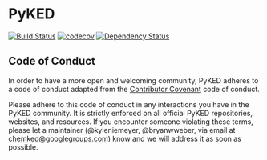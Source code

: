 # PyKED

[![Build Status](https://travis-ci.org/Niemeyer-Research-Group/PyKED.svg?branch=master)](https://travis-ci.org/Niemeyer-Research-Group/PyKED)
[![codecov](https://codecov.io/gh/Niemeyer-Research-Group/PyKED/branch/master/graph/badge.svg)](https://codecov.io/gh/Niemeyer-Research-Group/PyKED)
[![Dependency Status](https://dependencyci.com/github/Niemeyer-Research-Group/PyKED/badge)](https://dependencyci.com/github/Niemeyer-Research-Group/PyKED)


## Code of Conduct

In order to have a more open and welcoming community, PyKED adheres to a code of conduct adapted from the [Contributor Covenant](http://contributor-covenant.org) code of conduct.

Please adhere to this code of conduct in any interactions you have in the PyKED community. It is strictly enforced on all official PyKED repositories, websites, and resources. If you encounter someone violating these terms, please let a maintainer (@kyleniemeyer, @bryanwweber, via email at chemked@googlegroups.com) know and we will address it as soon as possible.
